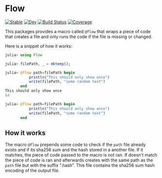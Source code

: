 # Flow

[![Stable](https://img.shields.io/badge/docs-stable-blue.svg)](https://AtilaSaraiva.github.io/Flow.jl/stable/)
[![Dev](https://img.shields.io/badge/docs-dev-blue.svg)](https://AtilaSaraiva.github.io/Flow.jl/dev/)
[![Build Status](https://github.com/AtilaSaraiva/Flow.jl/actions/workflows/CI.yml/badge.svg?branch=main)](https://github.com/AtilaSaraiva/Flow.jl/actions/workflows/CI.yml?query=branch%3Amain)
[![Coverage](https://codecov.io/gh/AtilaSaraiva/Flow.jl/branch/main/graph/badge.svg)](https://codecov.io/gh/AtilaSaraiva/Flow.jl)

This packages provides a macro called `@flow` that wraps a piece of code that creates a file and only runs the code if the file is missing or changed.

Here is a snippet of how it works:

```julia
julia> using Flow

julia> filePath, _ = mktemp();

julia> @flow path=filePath begin
           println("This should only show once")
           write(filePath, "some random text")
       end
This should only show once
64

julia> @flow path=filePath begin
           println("This should only show once")
           write(filePath, "some random text")
       end
```

## How it works

The macro `@flow` prepends some code to check if the `path` file already exists and if its sha256 sum and the hash stored in a another file. If it matches, the piece of code passed to the macro is not ran. If doesn't match the piece of code is ran and afterwards creates with the same path as the `path` file but with the suffix ".hash".
This file contains the sha256 sum hash encoding of the output file.
